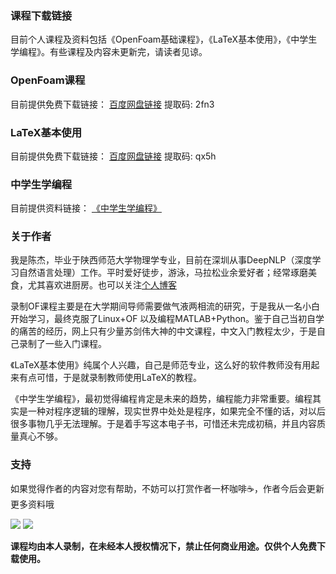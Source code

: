 ### 课程下载链接
目前个人课程及资料包括《OpenFoam基础课程》，《LaTeX基本使用》，《中学生学编程》。有些课程及内容未更新完，请读者见谅。

### OpenFoam课程
目前提供免费下载链接：
[百度网盘链接](https://pan.baidu.com/s/1ZdFREVN3VeO_Nf9Yiuf5Jw) 提取码: 2fn3

### LaTeX基本使用
目前提供免费下载链接：
[百度网盘链接](https://pan.baidu.com/s/1Jhvh6A2jXWWxk5Bl6Nr51g) 提取码: qx5h

### 中学生学编程
目前提供资料链接：
[《中学生学编程》](https://blackedu.readthedocs.io/zh_CN/latest/)

### 关于作者
我是陈杰，毕业于陕西师范大学物理学专业，目前在深圳从事DeepNLP（深度学习自然语言处理）工作。平时爱好徒步，游泳，马拉松业余爱好者；经常琢磨美食，尤其喜欢进厨房。也可以关注[个人博客](http://www.blackedu.vip/)

录制OF课程主要是在大学期间导师需要做气液两相流的研究，于是我从一名小白开始学习，最终克服了Linux+OF 以及编程MATLAB+Python。鉴于自己当初自学的痛苦的经历，网上只有少量苏剑伟大神的中文课程，中文入门教程太少，于是自己录制了一些入门课程。

《LaTeX基本使用》纯属个人兴趣，自己是师范专业，这么好的软件教师没有用起来有点可惜，于是就录制教师使用LaTeX的教程。

《中学生学编程》，最初觉得编程肯定是未来的趋势，编程能力非常重要。编程其实是一种对程序逻辑的理解，现实世界中处处是程序，如果完全不懂的话，对以后很多事物几乎无法理解。于是着手写这本电子书，可惜还未完成初稿，并且内容质量真心不够。

### 支持
如果觉得作者的内容对您有帮助，不妨可以打赏作者一杯咖啡☕️，作者今后会更新更多资料哦

![](https://raw.githubusercontent.com/blackedu/blackedu.github.io/master/images/alipay.png)
![](https://raw.githubusercontent.com/blackedu/blackedu.github.io/master/images/wechatpay.png)

**课程均由本人录制，在未经本人授权情况下，禁止任何商业用途。仅供个人免费下载使用。**
